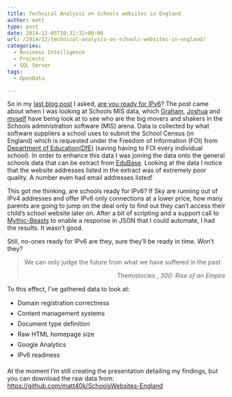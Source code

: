 ```yaml
---
title: Technical Analysis on Schools websites in England
author: matt
type: post
date: 2014-12-05T10:31:31+00:00
url: /2014/12/technical-analysis-on-schools-websites-in-england/
categories:
  - Business Intelligence
  - Projects
  - SQL Server
tags:
  - OpenData

---
```

So in my <a href="http://matt40k.uk/2014/12/are-you-ready-for-ipv6/" target="_blank" rel="nofollow">last blog post</a> I asked, <a href="http://matt40k.uk/2014/12/are-you-ready-for-ipv6/" target="_blank" rel="nofollow">are you ready for IPv6</a>? The post came about when I was looking at Schools MIS data, which <a href="http://eduwarenetwork.com/mis_market_statistics/" target="_blank" rel="nofollow">Graham</a>, <a href="http://bringmoredata.blogspot.co.uk/2014/11/mis-market-moves-sims-still-dominate.html" target="_blank" rel="nofollow">Joshua</a> and <a href="http://matt40k.uk/" target="_blank" rel="nofollow">myself</a> have being look at to see who are the big movers and shakers in the Schools administration software (MIS) arena. Data is collected by what software suppliers a school uses to submit the School Census (in England) which is requested under the Freedom of Information (FOI) from <a href="https://www.gov.uk/government/organisations/department-for-education" target="_blank" rel="nofollow">Department of Education(DfE)</a> (saving having to FOI every individual school). In order to enhance this data I was joining the data onto the general schools data that can be extract from <a href="http://www.education.gov.uk/edubase/home.xhtml" target="_blank" rel="nofollow">EduBase</a>. Looking at the data I notice that the website addresses listed in the extract was of extremely poor quality. A number even had email addresses listed!

This got me thinking, are schools ready for IPv6? If Sky are running out of IPv4 addresses and offer IPv6 only connections at a lower price, how many parents are going to jump on the deal only to find out they can&#8217;t access their child&#8217;s school website later on. After a bit of scripting and a support call to <a href="https://www.mythic-beasts.com/" target="_blank" rel="nofollow">Mythic-Beasts</a> to enable a response in JSON that I could automate, I had the results. It wasn&#8217;t good.

Still, no-ones ready for IPv6 are they, sure they&#8217;ll be ready in time. Won&#8217;t they?

> We can only judge the future from what we have suffered in the past
> 
> <p style="text-align: right;">
>   Themistocles , <em>300: Rise of an Empire</em>
> </p>

<p style="text-align: left;">
  To this effect, I&#8217;ve gathered data to look at:
</p>

  * Domain registration correctness
  * Content management systems
  * Document type definition
  * Raw HTML homepage size
  * Google Analytics
  * IPv6 readiness

At the moment I&#8217;m still creating the presentation detailing my findings, but you can download the raw data from: <a href="https://github.com/matt40k/SchoolsWebsites-England" target="_blank" rel="nofollow">https://github.com/matt40k/SchoolsWebsites-England</a>
